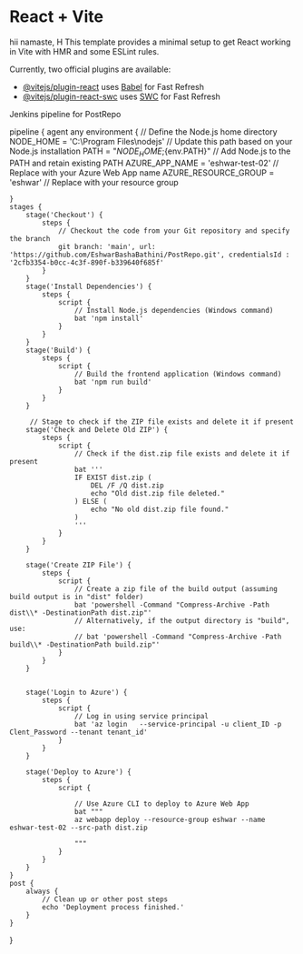 # React + Vite
hii namaste, H
This template provides a minimal setup to get React working in Vite with HMR and some ESLint rules.

Currently, two official plugins are available:

- [@vitejs/plugin-react](https://github.com/vitejs/vite-plugin-react/blob/main/packages/plugin-react/README.md) uses [Babel](https://babeljs.io/) for Fast Refresh
- [@vitejs/plugin-react-swc](https://github.com/vitejs/vite-plugin-react-swc) uses [SWC](https://swc.rs/) for Fast Refresh


Jenkins pipeline for PostRepo

pipeline {
    agent any
    environment {
        // Define the Node.js home directory
        NODE_HOME = 'C:\\Program Files\\nodejs' // Update this path based on your Node.js installation
        PATH = "${NODE_HOME};${env.PATH}"      // Add Node.js to the PATH and retain existing PATH
        AZURE_APP_NAME = 'eshwar-test-02' // Replace with your Azure Web App name
        AZURE_RESOURCE_GROUP = 'eshwar' // Replace with your resource group
        
        
        
        
    }
    stages {
        stage('Checkout') {
            steps {
                // Checkout the code from your Git repository and specify the branch
                git branch: 'main', url: 'https://github.com/EshwarBashaBathini/PostRepo.git', credentialsId : '2cfb3354-b0cc-4c3f-890f-b339640f685f'
            }
        }
        stage('Install Dependencies') {
            steps {
                script {
                    // Install Node.js dependencies (Windows command)
                    bat 'npm install'
                }
            }
        }
        stage('Build') {
            steps {
                script {
                    // Build the frontend application (Windows command)
                    bat 'npm run build'
                }
            }
        }
        
         // Stage to check if the ZIP file exists and delete it if present
        stage('Check and Delete Old ZIP') {
            steps {
                script {
                    // Check if the dist.zip file exists and delete it if present
                    bat '''
                    IF EXIST dist.zip (
                        DEL /F /Q dist.zip
                        echo "Old dist.zip file deleted."
                    ) ELSE (
                        echo "No old dist.zip file found."
                    )
                    '''
                }
            }
        }
        
        stage('Create ZIP File') {
            steps {
                script {
                    // Create a zip file of the build output (assuming build output is in "dist" folder)
                    bat 'powershell -Command "Compress-Archive -Path dist\\* -DestinationPath dist.zip"'
                    // Alternatively, if the output directory is "build", use: 
                    // bat 'powershell -Command "Compress-Archive -Path build\\* -DestinationPath build.zip"'
                }
            }
        }        
        
        
        stage('Login to Azure') {
            steps {
                script {
                    // Log in using service principal
                    bat 'az login   --service-principal -u client_ID -p Clent_Password --tenant tenant_id'
                }
            }
        }

        stage('Deploy to Azure') {
            steps {
                script {
                    
                    // Use Azure CLI to deploy to Azure Web App
                    bat """
                    az webapp deploy --resource-group eshwar --name eshwar-test-02 --src-path dist.zip

                    """
                }
            }
        }
    }
    post {
        always {
            // Clean up or other post steps
            echo 'Deployment process finished.'
        }
    }
}



